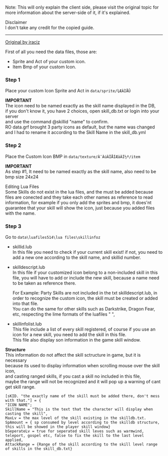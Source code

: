 
Note: This will only explain the client side, please visit the original topic for more information about the server-side of it, if it's explained.  

Disclaimer  
I don't take any credit for the copied guide.
___

[Original by iraciz](https://rathena.org/board/topic/97954-guide-adding-custom-icons-to-skills/#comment-268363)

First of all you need the data files, those are:

* Sprite and Act of your custom icon.
* Item Bmp of your custom Icon.

### Step 1
Place your custom Icon Sprite and Act in `data/sprite/¾ÆÀÌÅÛ`  

**IMPORTANT**  
The icon need to be named exactly as the skill name displayed in the DB,  
if you don't know it, you have 2 choices, open skill_db.txt or login into your server  
and use the command @skillid "name" to confirm.  
RO data.grf brought 3 party icons as default, but the name was changed and I had to rename it according to the Skill Name in the skill_db.yml

### Step 2
Place the Custom Icon BMP in `data/texture/À¯ÀúÀÎÅÍÆäÀÌ½º/item`  

**IMPORTANT**  
As step #1, It need to be named exactly as the skill name, also need to be bmp size 24x24  

Editing Lua Files  
Some Skills do not exist in the lua files, and the must be added because files are conected and they take each other names as reference to read information, for example if you only add the sprites and bmp, it does'nt guarantee that your skill will show the icon, just because you added files with the name.

### Step 3
Go to `data\luafiles514\lua files\skillinfoz`

* skillid.lub  
  In this file you need to check if your current skill exist! if not, you need to add a new one according to the skill name, and skillid number.
* skilldescript.lub  
  In this file if your customized icon belong to a non-included skill in this file, you will have to add or include the new skill, because a name need to be taken as reference there.

	For Example: Party Skills are not included in the txt skilldescript.lub, in order to recognize the custom icon, the skill must be created or added into that file.  
	You can do the same for other skills such as Darkstrike, Dragon Fear, etc, respecting the lime formats of the luafiles " ",

* skillinfolist.lub  
  This file include a list of every skill registered, of course if you use an icon for a new skill, you need to add the skill in this file.  
  This file also display son information in the game skill window.

**Structure**  
This information do not affect the skill sctructure in game, but it is necessary  
because its used to display information when scrolling mouse over the skill icon,  
and casting ranged skills, if you cast a skill no included in this file,  
maybe the range will not be recognized and it will pop up a warning of cant get skill range. 

```
[sKID. "the exactly name of the skill must be added there, don't mess with that."] = {  
"ICON NAME";  
SkillName = "This is the text that the character will display when casting the skill",  
MaxLv = the max level of the skill existing in the skilldb.txt.  
SpAmount = { sp consumed by level according to the skilldb structure, this will be showed in the player skill window}  
bSeperateLv = true for seperated skill leves such as warmwind, teleport, gospel etc, false to fix the skill to the last level applied,  
AttackRange = {Range of the skill according to the skill level range of skills in the skill_db.txt}  
```